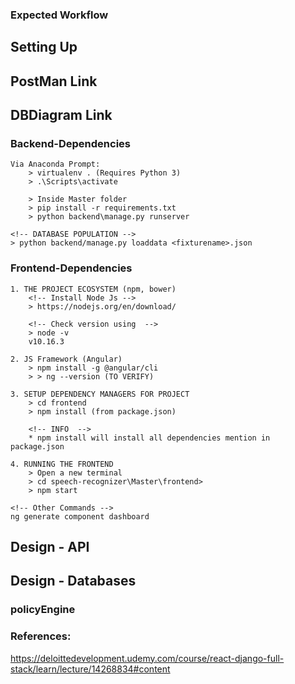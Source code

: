 ### Expected Workflow


## Setting Up

## PostMan Link

## DBDiagram Link


### Backend-Dependencies
```
Via Anaconda Prompt:
	> virtualenv . (Requires Python 3)
	> .\Scripts\activate

	> Inside Master folder
	> pip install -r requirements.txt
	> python backend\manage.py runserver

<!-- DATABASE POPULATION -->
> python backend/manage.py loaddata <fixturename>.json
```

### Frontend-Dependencies
```
1. THE PROJECT ECOSYSTEM (npm, bower)
	<!-- Install Node Js -->
	> https://nodejs.org/en/download/

	<!-- Check version using  -->
	> node -v
	v10.16.3

2. JS Framework (Angular)
	> npm install -g @angular/cli
	> > ng --version (TO VERIFY)

3. SETUP DEPENDENCY MANAGERS FOR PROJECT
	> cd frontend
	> npm install (from package.json)

	<!-- INFO  -->
	* npm install will install all dependencies mention in package.json

4. RUNNING THE FRONTEND
	> Open a new terminal
	> cd speech-recognizer\Master\frontend>
	> npm start

<!-- Other Commands -->
ng generate component dashboard
```	

## Design - API

## Design - Databases

### policyEngine

### References:
https://deloittedevelopment.udemy.com/course/react-django-full-stack/learn/lecture/14268834#content